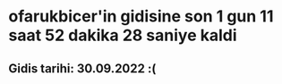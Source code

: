 # ofarukbicer'in gidisine son 1 gun 11 saat 52 dakika 28 saniye kaldi

## Gidis tarihi: 30.09.2022 :(